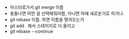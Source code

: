 - 마스터로가서 git merge 이름
- 충돌나면 어떤 걸 선택해줘야함, 아니면 아예 새로운거로 하거나.
- git rebase 이름. 하면 이름을 떙겨오는거
- git add . 해서 스테이지로 다 올리고
- git rebase --continue